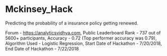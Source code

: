 # Mckinsey_Hack
Predicting the probability of a insurance policy getting renewed.

Forum - https://analyticsvidhya.com,
Public Leaderboard Rank - 737 out of 5600+ participants,
Accuracy - 0.72 (Top performer accuracy was 0.79),
Algorithm Used - Logistic Regression,
Start Date of Hackathon - 7/20/2018,
End Date of Hackathon - 7/22/2018
